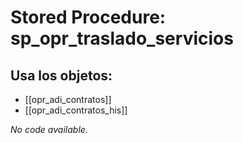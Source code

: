 # Stored Procedure: sp_opr_traslado_servicios

## Usa los objetos:
- [[opr_adi_contratos]]
- [[opr_adi_contratos_his]]

*No code available.*
